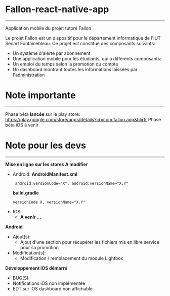# Fallon-react-native-app
-------------------------

Application mobile du projet tutoré Fallon

Le projet Fallon est un dispositif pour le département informatique de l'IUT Sénart Fontainebleau.
Ce projet est constitué des composants suivants:

* Un système d'alerte par abonnement
* Une application mobile pour les étudiants, qui a différents composants:
 * Un emploi du temps selon la promotion du compte
 * Un dashboard montrant toutes les informations laissées par l'administration

 # Note importante
 -----------------

Phase béta __lancée__ sur le play store: https://play.google.com/store/apps/details?id=com.fallon.app&hl=fr
Phase béta iOS à venir

 # Note pour les devs
 --------------------

__Mise en ligne sur les stores__
 __A modifier__
  * Android:
    **AndroidManifest.xml**
     ```
      android:versionCode="X", android:versionName="X.Y"
      ```
    **build.gradle**
      ```
      versionCode X, versionName="X.Y"
      ```
  * IOS:
    *  __A venir ...__


__Android__
  * Ajout(s):
    * Ajout d'une section pour récupérer les fichiers mis en libre service pour sa promotion
  * Modification(s):
    * Modification / remplacement du module Lightbox


__Développement iOS démarré__
 * BUG(S):
  * Notifications iOS non implémentée
  * EDT sur iOS dashboard non affichable
